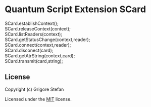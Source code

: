 # Quantum Script Extension SCard

SCard.establishContext();\
SCard.releaseContext(context);\
SCard.listReaders(context);\
SCard.getStatusChange(context,reader);\
SCard.connect(context,reader);\
SCard.disconect(card);\
SCard.getAtrString(context,card);\
SCard.transmit(card,string);

## License

Copyright (c) Grigore Stefan

Licensed under the [MIT](LICENSE) license.
